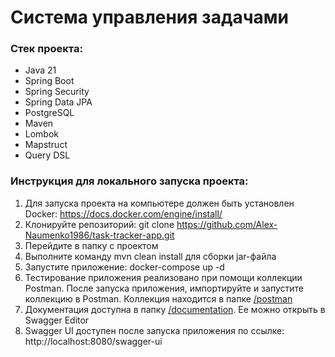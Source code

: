 # Система управления задачами

### Стек проекта:

* Java 21
* Spring Boot
* Spring Security
* Spring Data JPA
* PostgreSQL
* Maven
* Lombok
* Mapstruct
* Query DSL

### Инструкция для локального запуска проекта:

1. Для запуска проекта на компьютере должен быть установлен Docker: https://docs.docker.com/engine/install/
2. Клонируйте репозиторий: git clone https://github.com/Alex-Naumenko1986/task-tracker-app.git
3. Перейдите в папку с проектом
4. Выполните команду mvn clean install для сборки jar-файла
5. Запустите приложение: docker-compose up -d
6. Тестирование приложения реализовано при помощи коллекции Postman. После запуска приложения, импортируйте и запустите
   коллекцию в Postman. Коллекция находится в папке [/postman](/postman)
7. Документация доступна в папку [/documentation](/documentation). Ее можно открыть в Swagger Editor
8. Swagger UI доступен после запуска приложения по ссылке: http://localhost:8080/swagger-ui
